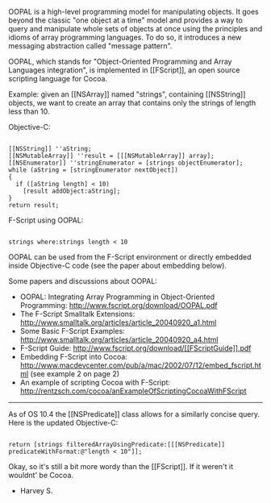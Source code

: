 OOPAL is a high-level programming model for manipulating objects. It goes beyond the classic "one object at a time" model and provides a way to query and manipulate whole sets of objects at once using the principles and idioms of array programming languages. To do so, it introduces a new messaging abstraction called "message pattern".

OOPAL, which stands for "Object-Oriented Programming and Array Languages integration", is implemented in [[FScript]], an open source scripting language for Cocoa.

Example: given an [[NSArray]] named "strings", containing [[NSString]] objects, we want to create an array that contains only the strings of length less than 10.

Objective-C:

<code>
[[NSString]] ''aString;
[[NSMutableArray]] ''result = [[[NSMutableArray]] array];
[[NSEnumerator]] ''stringEnumerator = [strings objectEnumerator];
while (aString = [stringEnumerator nextObject])
{
  if ([aString length] < 10) 
    [result addObject:aString];  
}
return result;
</code>

F-Script using OOPAL:

<code>
strings where:strings length < 10
</code>

OOPAL can be used from the F-Script environment or directly embedded inside Objective-C code (see the paper about embedding below). 

Some papers and discussions about OOPAL:

* OOPAL: Integrating Array Programming in Object-Oriented Programming: http://www.fscript.org/download/OOPAL.pdf
* The F-Script Smalltalk Extensions: http://www.smalltalk.org/articles/article_20040920_a1.html
* Some Basic F-Script Examples: http://www.smalltalk.org/articles/article_20040920_a4.html
* F-Script Guide: http://www.fscript.org/download/[[FScriptGuide]].pdf
* Embedding F-Script into Cocoa: http://www.macdevcenter.com/pub/a/mac/2002/07/12/embed_fscript.html (see example 2 on page 2)
* An example of scripting Cocoa with F-Script: http://rentzsch.com/cocoa/anExampleOfScriptingCocoaWithFScript


----

As of OS 10.4 the [[NSPredicate]] class allows for a similarly concise query.  Here is the updated Objective-C:

<code>
return [strings filteredArrayUsingPredicate:[[[NSPredicate]] predicateWithFormat:@"length < 10"]];
</code>

Okay, so it's still a bit more wordy than the [[FScript]].  If it weren't it wouldnt' be Cocoa.

- Harvey S.